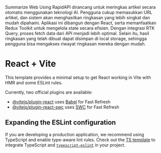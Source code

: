Summarize Web Using RapidAPI
dirancang untuk meringkas artikel secara otomatis menggunakan teknologi AI. Pengguna cukup memasukkan URL artikel, dan sistem akan menghasilkan ringkasan yang lebih singkat dan mudah dipahami. Aplikasi ini dibangun dengan React, serta memanfaatkan Redux Toolkit untuk mengelola state secara efisien. Dengan integrasi RTK Query, proses fetch data dari API menjadi lebih optimal. Selain itu, hasil ringkasan yang telah dibuat dapat disimpan di local storage, sehingga pengguna bisa mengakses riwayat ringkasan mereka dengan mudah.

# React + Vite

This template provides a minimal setup to get React working in Vite with HMR and some ESLint rules.

Currently, two official plugins are available:

- [@vitejs/plugin-react](https://github.com/vitejs/vite-plugin-react/blob/main/packages/plugin-react/README.md) uses [Babel](https://babeljs.io/) for Fast Refresh
- [@vitejs/plugin-react-swc](https://github.com/vitejs/vite-plugin-react-swc) uses [SWC](https://swc.rs/) for Fast Refresh

## Expanding the ESLint configuration

If you are developing a production application, we recommend using TypeScript and enable type-aware lint rules. Check out the [TS template](https://github.com/vitejs/vite/tree/main/packages/create-vite/template-react-ts) to integrate TypeScript and [`typescript-eslint`](https://typescript-eslint.io) in your project.
